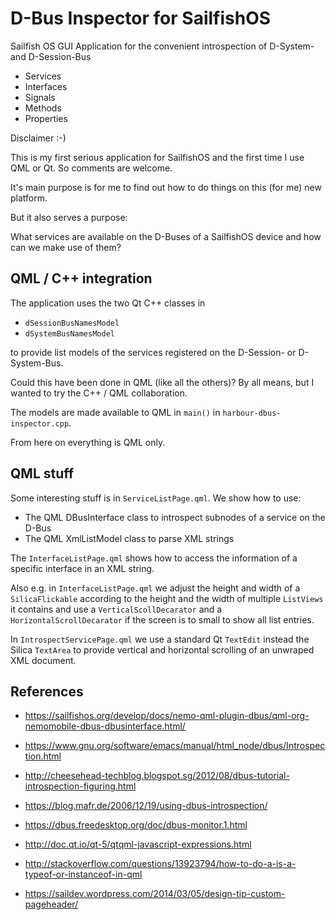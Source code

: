 D-Bus Inspector for SailfishOS
==============================
Sailfish OS GUI Application for the convenient introspection of D-System- and D-Session-Bus 
- Services
- Interfaces
- Signals
- Methods
- Properties

Disclaimer :-)

This is my first serious application for SailfishOS and the first time I use QML or Qt. 
So comments are welcome.

It's main purpose is for me to find out how to do things on this (for me) new platform.

But it also serves a purpose:

What services are available on the D-Buses of a SailfishOS device and how can we make use of them?

QML / C++ integration
---------------------
The application uses the two Qt C++ classes in
- `dSessionBusNamesModel`
- `dSystemBusNamesModel`

to provide list models of the services registered on the D-Session- or D-System-Bus.

Could this have been done in QML (like all the others)? By all means, but I wanted to try the C++ / QML collaboration.

The models are made available to QML in `main()` in `harbour-dbus-inspector.cpp`.

From here on everything is QML only.

QML stuff
---------
Some interesting stuff is in `ServiceListPage.qml`. We show how to use:
- The QML DBusInterface class to introspect subnodes of a service on the D-Bus
- The QML XmlListModel class to parse XML strings

The `InterfaceListPage.qml` shows how to access the information of a specific interface in an XML string.

Also e.g. in `InterfaceListPage.qml` we
adjust the height and width of a `SilicaFlickable` according to the height and the width of multiple `ListViews`
it contains and use a `VerticalScollDecarator` and a `HorizontalScrollDecarator` if the screen is to small
to show all list entries.

In `IntrospectServicePage.qml` we use a standard Qt `TextEdit` instead the Silica `TextArea` to provide vertical and
horizontal scrolling of an unwraped XML document.

References
----------
- https://sailfishos.org/develop/docs/nemo-qml-plugin-dbus/qml-org-nemomobile-dbus-dbusinterface.html/
- https://www.gnu.org/software/emacs/manual/html_node/dbus/Introspection.html
- http://cheesehead-techblog.blogspot.sg/2012/08/dbus-tutorial-introspection-figuring.html
- https://blog.mafr.de/2006/12/19/using-dbus-introspection/
- https://dbus.freedesktop.org/doc/dbus-monitor.1.html

- http://doc.qt.io/qt-5/qtqml-javascript-expressions.html
- http://stackoverflow.com/questions/13923794/how-to-do-a-is-a-typeof-or-instanceof-in-qml
- https://saildev.wordpress.com/2014/03/05/design-tip-custom-pageheader/
